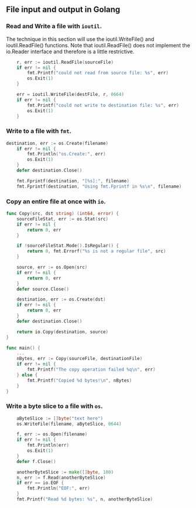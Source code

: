 ## File input and output in Golang

### Read and Write a file with `ioutil`.
The technique in this section will use the ioutil.WriteFile() and ioutil.ReadFile()
functions. Note that ioutil.ReadFile() does not implement the io.Reader interface
and therefore is a little restrictive.
```go
    r, err := ioutil.ReadFile(sourceFile)
	if err != nil {
		fmt.Printf("could not read from source file: %s", err)
		os.Exit(1)
	}

	err = ioutil.WriteFile(destFile, r, 0664)
	if err != nil {
		fmt.Printf("could not write to destination file: %s", err)
		os.Exit(1)
	}   
```
### Write to a file with `fmt`.
```go
destination, err := os.Create(filename)
	if err != nil {
		fmt.Println("os.Create:", err)
		os.Exit(1)
	}
	defer destination.Close()

	fmt.Fprintf(destination, "[%s]:", filename)
	fmt.Fprintf(destination, "Using fmt.Fprintf in %s\n", filename)
```
### Copy an entire file at once with `io`.
```go
func Copy(src, dst string) (int64, error) {
	sourceFileStat, err := os.Stat(src)
	if err != nil {
		return 0, err
	}

	if !sourceFileStat.Mode().IsRegular() {
		return 0, fmt.Errorf("%s is not a regular file", src)
	}

	source, err := os.Open(src)
	if err != nil {
		return 0, err
	}
	defer source.Close()

	destination, err := os.Create(dst)
	if err != nil {
		return 0, err
	}
	defer destination.Close()

	return io.Copy(destination, source)
}

func main() {
    ...
	nBytes, err := Copy(sourceFile, destinationFile)
	if err != nil {
		fmt.Printf("The copy operation failed %q\n", err)
	} else {
		fmt.Printf("Copied %d bytes!\n", nBytes)
	}
}
```
### Write a byte slice to a file with `os`.
```go
    aByteSlice := []byte("text here")
	os.WriteFile(filename, aByteSlice, 0644)

	f, err := os.Open(filename)
	if err != nil {
		fmt.Println(err)
		os.Exit(1)
	}
	defer f.Close()

	anotherByteSlice := make([]byte, 100)
	n, err := f.Read(anotherByteSlice)
	if err == io.EOF {
		fmt.Println("EOF:", err)
	}
	fmt.Printf("Read %d bytes: %s", n, anotherByteSlice)
```